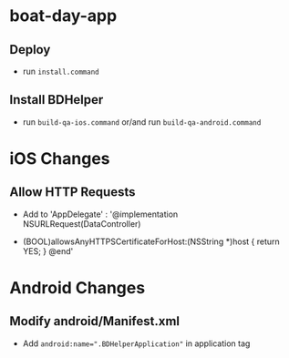 # boat-day-app

## Deploy
* run `install.command`

## Install BDHelper
* run `build-qa-ios.command` or/and run `build-qa-android.command`


# iOS Changes

## Allow HTTP Requests
* Add to 'AppDelegate' : 
'@implementation NSURLRequest(DataController)
+ (BOOL)allowsAnyHTTPSCertificateForHost:(NSString *)host
{
    return YES; 
}
@end'


# Android Changes

## Modify android/Manifest.xml
* Add `android:name=".BDHelperApplication"` in application tag
